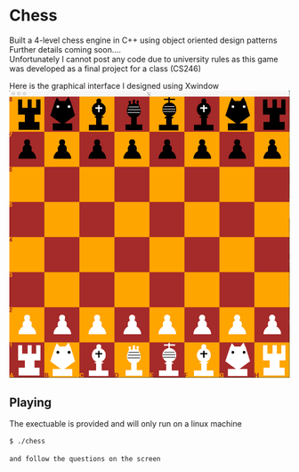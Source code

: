 # Chess
Built a 4-level chess engine in C++  using object oriented design patterns <br>
Further details coming soon....<br>
Unfortunately I cannot post any code due to university rules as this game was developed as a final project for a class (CS246)

Here is the graphical interface I designed using Xwindow
![GUI_XWindow](GUI.png)


## Playing 

The exectuable is provided and will only run on a linux machine
```
$ ./chess 

and follow the questions on the screen
```
